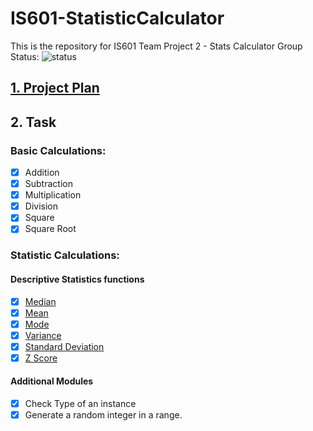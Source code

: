 # IS601-StatisticCalculator
This is the repository for IS601 Team Project 2 - Stats Calculator Group
Status: ![status](https://travis-ci.com/khangtran2020/IS601-StatisticCalculator.svg?branch=main)
## [1. Project Plan](./Documents/ProjectPlans.md)
## 2. Task

### Basic Calculations:
- [x] Addition
- [x] Subtraction
- [x] Multiplication
- [x] Division
- [x] Square
- [x] Square Root

### Statistic Calculations:

#### Descriptive Statistics functions
- [x] [Median](./Documents/median.md)
- [x] [Mean](./Documents/mean.md)
- [x] [Mode](./Documents/mode.md)
- [x] [Variance](./Documents/variance.md)
- [x] [Standard Deviation](./Documents/std.md)
- [x] [Z Score](./Documents/z_score.md)

#### Additional Modules
- [x] Check Type of an instance
- [x] Generate a random integer in a range.
